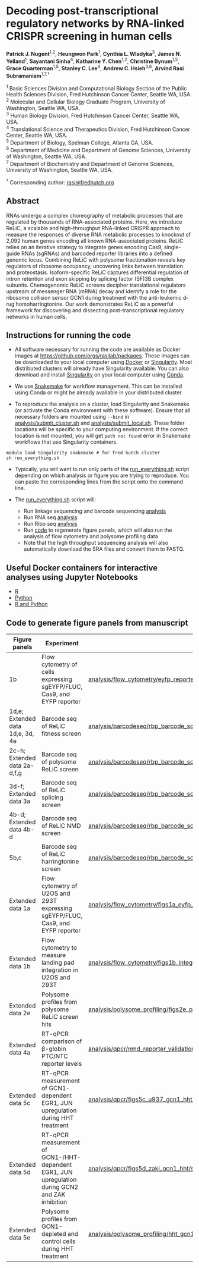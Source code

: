 # Decoding post-transcriptional regulatory networks by RNA-linked CRISPR screening in human cells

**Patrick J. Nugent**<sup>1,2</sup>, **Heungwon Park**<sup>1</sup>, **Cynthia L. Wladyka**<sup>3</sup>, **James N. Yelland**<sup>1</sup>, **Sayantani Sinha**<sup>4</sup>, **Katharine Y. Chen**<sup>1,2</sup>, **Christine Bynum**<sup>1,5</sup>, **Grace Quarterman**<sup>1,5</sup>, **Stanley C. Lee**<sup>4</sup>, **Andrew C. Hsieh**<sup>3,6</sup>, **Arvind Rasi Subramaniam**<sup>1,7,†</sup>

<sup>1</sup> Basic Sciences Division and Computational Biology Section of the Public Health Sciences Division, Fred Hutchinson Cancer Center, Seattle WA, USA. <br/>
<sup>2</sup> Molecular and Cellular Biology Graduate Program, University of Washington, Seattle WA, USA. <br/>
<sup>3</sup> Human Biology Division, Fred Hutchinson Cancer Center, Seattle WA, USA. <br/>
<sup>4</sup> Translational Science and Therapeutics Division, Fred Hutchinson Cancer Center, Seattle WA, USA. <br/>
<sup>5</sup> Department of Biology, Spelman College, Atlanta GA, USA. <br/>
<sup>6</sup> Department of Medicine and Department of Genome Sciences, University of Washington, Seattle WA, USA. <br/>
<sup>7</sup> Department of Biochemistry and Department of Genome Sciences, University of Washington, Seattle WA, USA. <br/>

<sup>†</sup> Corresponding author: <rasi@fredhutch.org>

## Abstract

RNAs undergo a complex choreography of metabolic processes that are regulated by thousands of RNA-associated proteins. 
Here, we introduce ReLiC, a scalable and high-throughput RNA-linked CRISPR approach to measure the responses of diverse RNA metabolic processes to knockout of 2,092 human genes encoding all known RNA-associated proteins. 
ReLiC relies on an iterative strategy to integrate genes encoding Cas9, single-guide RNAs (sgRNAs) and barcoded reporter libraries into a defined genomic locus. 
Combining ReLiC with polysome fractionation reveals key regulators of ribosome occupancy, uncovering links between translation and proteostasis. 
Isoform-specific ReLiC captures differential regulation of intron retention and exon skipping by splicing factor (SF)3B complex subunits. 
Chemogenomic ReLiC screens decipher translational regulators upstream of messenger RNA (mRNA) decay and identify a role for the ribosome collision sensor GCN1 during treatment with the anti-leukemic d­ru­g h­om­oharringtonine. 
Our work demonstrates ReLiC as a powerful framework for discovering and dissecting post-transcriptional regulatory networks in human cells.

## Instructions for running the code

- All software necessary for running the code are available as Docker images at https://github.com/orgs/rasilab/packages. These images can be downloaded to your local computer using [Docker](https://www.docker.com/) or [Singularity](https://docs.sylabs.io/guides/3.5/user-guide/introduction.html). Most distributed clusters will already have Singularity available. You can also download and install [Singularity](https://anaconda.org/conda-forge/singularity) on your local computer using [Conda](https://conda.io/projects/conda/en/latest/user-guide/install/index.html).
 
- We use [Snakemake](https://anaconda.org/bioconda/snakemake-minimal) for workflow management. This can be installed using Conda or might be already available in your distributed cluster.

- To reproduce the analysis on a cluster, load Singularity and Snakemake (or activate the Conda environment with these software). Ensure that all necessary folders are mounted using `--bind` in [analysis/submit_cluster.sh](./analysis/submit_cluster.sh) and [analysis/submit_local.sh](./analysis/submit_local.sh). These folder locations will be specific to your computing environment. If the correct location is not mounted, you will get `path not found` error in Snakemake workflows that use Singularity containers.

```
module load Singularity snakemake # for fred hutch cluster
sh run_everything.sh
```

- Typically, you will want to run only parts of the [run_everything.sh](./run_everything.sh) script depending on which analysis or figure you are trying to reproduce. You can paste the corresponding lines from the script onto the command line.

- The [run_everything.sh](./run_everthing.sh) script will:
  - Run linkage sequencing and barcode sequencing [analysis](analysis/barcodeseq)
  - Run RNA seq [analysis](analysis/rnaseq)
  - Run Ribo seq [analysis](analysis/riboseq)
  - Run [code](analysis/run_all_ipynb_scripts.smk) to regenerate figure panels, which will also run the analysis of flow cytometry and polysome profiling data
  - Note that the high throughput sequencing analysis will also automatically download the SRA files and convert them to FASTQ.

## Useful Docker containers for interactive analyses using Jupyter Notebooks

- [R](https://github.com/rasilab/r/pkgs/container/r)
- [Python](https://github.com/rasilab/python/pkgs/container/python)
- [R and Python](https://github.com/rasilab/r_python/pkgs/container/r_python)

## Code to generate figure panels from manuscript

| Figure panels                    | Experiment                                                                                       | Script                                                                                                                                                                                           | Raw data                                                                                                                   |
| -------------------------------- | ------------------------------------------------------------------------------------------------ | ------------------------------------------------------------------------------------------------------------------------------------------------------------------------------------------------ | -------------------------------------------------------------------------------------------------------------------------- |
| 1b                               | Flow cytometry of cells expressing sgEYFP/FLUC, Cas9, and EYFP reporter                          | [analysis/flow_cytometry/eyfp_reporter_sgeyfp/scripts/plot_fig1_flow.ipynb](analysis/flow_cytometry/eyfp_reporter_sgeyfp/scripts/plot_fig1_flow.ipynb)                                           | [data/flow_cytometry/fig1_eyfp_reporter_sgeyfp/](data/flow_cytometry/fig1_eyfp_reporter_sgeyfp)                            |
| 1d,e; Extended data 1d,e, 3d, 4e | Barcode seq of ReLiC fitness screen                                                              | [analysis/barcodeseq/rbp_barcode_screens/scripts/plot_grna_fitness_results.ipynb](analysis/barcodeseq/rbp_barcode_screens/scripts/plot_grna_fitness_results.ipynb)                               |                                                                                                                            |
| 2c-h; Extended data 2a-d,f,g     | Barcode seq of polysome ReLiC screen                                                             | [analysis/barcodeseq/rbp_barcode_screens/scripts/plot_polysome_relic_data.ipynb](analysis/barcodeseq/rbp_barcode_screens/scripts/plot_polysome_relic_data.ipynb)                                 |                                                                                                                            |
| 3d-f; Extended data 3a           | Barcode seq of ReLiC splicing screen                                                             | [analysis/barcodeseq/rbp_barcode_screens/scripts/plot_splicing_results.ipynb](analysis/barcodeseq/rbp_barcode_screens/scripts/plot_splicing_results.ipynb)                                       |                                                                                                                            |
| 4b-d; Extended data 4b-d         | Barcode seq of ReLiC NMD screen                                                                  | [analysis/barcodeseq/rbp_barcode_screens/scripts/plot_nmd_results.ipynb](analysis/barcodeseq/rbp_barcode_screens/scripts/plot_nmd_results.ipynb)                                                 |                                                                                                                            |
| 5b,c                             | Barcode seq of ReLiC harringtonine screen                                                        | [analysis/barcodeseq/rbp_barcode_screens/scripts/plot_eyfp_deopt_harr_results.ipynb](analysis/barcodeseq/rbp_barcode_screens/scripts/plot_eyfp_deopt_harr_results.ipynb)                         |                                                                                                                            |
| Extended data 1a                 | Flow cytometry of U2OS and 293T expressing sgEYFP/FLUC, Cas9, and EYFP reporter                  | [analysis/flow_cytometry/figs1a_eyfp_reporter_sgeyfp_u2os_293t/scripts/plot_figs1a_flow.ipynb](analysis/flow_cytometry/figs1a_eyfp_reporter_sgeyfp_u2os_293t/scripts/plot_figs1a_flow.ipynb)     | [data/flow_cytometry/figs1a_eyfp_reporter_sgeyfp_u2os_293t/](data/flow_cytometry/figs1a_eyfp_reporter_sgeyfp_u2os_293t)    |
| Extended data 1b                 | Flow cytometry to measure landing pad integration in U2OS and 293T                               | [analysis/flow_cytometry/figs1b_integration_efficiency_u2os_293t/scripts/plot_figs1b_flow.ipynb](analysis/flow_cytometry/figs1b_integration_efficiency_u2os_293t/scripts/plot_figs1b_flow.ipynb) | [data/flow_cytometry/figs1b_integration_efficiency_u2os_293t](data/flow_cytometry/figs1b_integration_efficiency_u2os_293t) |
| Extended data 2e                 | Polysome profiles from polysome ReLiC screen hits                                                | [analysis/polysome_profiling/figs2e_polysome_relic_hits/scripts/plot_figs2_polysomes.ipynb](analysis/polysome_profiling/figs2e_polysome_relic_hits/scripts/plot_figs2_polysomes.ipynb)           | [data/polysome_profiling/polysome_relic_hits/](data/polysome_profiling/polysome_relic_hits)                                |
| Extended data 4a                 | RT-qPCR comparison of β-globin PTC/NTC reporter levels                                           | [analysis/qpcr/nmd_reporter_validation/scripts/plot_figs4_qpcr.ipynb](analysis/qpcr/nmd_reporter_validation/scripts/plot_figs4_qpcr.ipynb)                                                       | [qpcr/nmd_reporter_validation/cq_values.csv](qpcr/nmd_reporter_validation/cq_values.csv)                                   |
| Extended data 5c                 | RT-qPCR measurement of GCN1-dependent EGR1, JUN upregulation during HHT treatment                | [analysis/qpcr/figs5c_u937_gcn1_hht/scripts/plot_figs5c_qpcr.ipynb](analysis/qpcr/figs5c_u937_gcn1_hht/scripts/plot_figs5c_qpcr.ipynb)                                                           | [data/qpcr/u937_gcn1_hht/](data/qpcr/u937_gcn1_hht)                                                                        |
| Extended data 5d                 | RT-qPCR measurement of GCN1-/HHT-dependent EGR1, JUN upregulation during GCN2 and ZAK inhibition | [analysis/qpcr/figs5d_zaki_gcn1_hht/scripts/plot_fig_s5d_qpcr.ipynb](analysis/qpcr/figs5d_zaki_gcn1_hht/scripts/plot_fig_s5d_qpcr.ipynb)                                                         | [data/qpcr/zaki_gcn1_hht/](data/qpcr/zaki_gcn1_hht)                                                                        |
| Extended data 5e                 | Polysome profiles from GCN1-depleted and control cells during HHT treatment                      | [analysis/polysome_profiling/hht_gcn1_mnase/plot_figs4_polysomes.ipynb](analysis/polysome_profiling/hht_gcn1_mnase/plot_figs4_polysomes.ipynb)                                                   | [data/polysome_profiling/hht_gcn1_mnase/](data/polysome_profiling/hht_gcn1_mnase)                                          |

